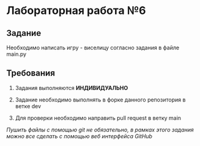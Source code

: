 # Лабораторная работа №6

## Задание

Необходимо написать игру - виселицу согласно задания в файле main.py

## Требования

1. Задания выполняются **ИНДИВИДУАЛЬНО**

2. Задание необходимо выполнять в форке данного репозитория в ветке dev

3. Для проверки необходимо направить pull request в ветку main

*Пушить файлы с помощью git не обязательно, в рамках этого задания можно все сделать с помощью веб интерфейса GitHub*
